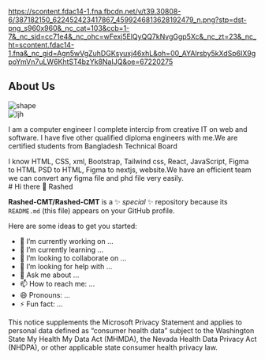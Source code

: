 https://scontent.fdac14-1.fna.fbcdn.net/v/t39.30808-6/387182150_622452423417867_4599246813628192479_n.png?stp=dst-png_s960x960&_nc_cat=103&ccb=1-7&_nc_sid=cc71e4&_nc_ohc=wFexj5ElQyQQ7kNvgGgp5Xc&_nc_zt=23&_nc_ht=scontent.fdac14-1.fna&_nc_gid=Agn5wVgZuhDGKsyuxj46xhL&oh=00_AYAlrsby5kXdSp6IX9gpoYmVn7uLW6KhtST4bzYk8NaIJQ&oe=67220275
<section id="about">
    <div class="container">
        <div class="about_head">
            <h2>About Us</h2>
            <img src="images/shape.png" alt="shape">
        </div>
        <div class="about_main">
            <div class="about_img">
                <img src="images/ljh.png" alt="ljh">
            </div>
            <div class="about_text">
                <p>I am a computer engineer I complete intercip from creative IT on web and software.
                    I have five other qualified diploma engineers with me.We are certified students from Bangladesh Technical Board</p>
                 <span>
                    I know HTML, CSS, xml, Bootstrap, Tailwind css, React, JavaScript, Figma to HTML
                    PSD to HTML, Figma to nextjs,
                    website.We have an efficient team we can convert any figma file and phd file very easily.</span>
            </div>
        </div> 
    </div>
</section>
# Hi there 👋 Rashed

**Rashed-CMT/Rashed-CMT** is a ✨ _special_ ✨ repository because its `README.md` (this file) appears on your GitHub profile.

Here are some ideas to get you started:

- 🔭 I’m currently working on ...
- 🌱 I’m currently learning ...
- 👯 I’m looking to collaborate on ...
- 🤔 I’m looking for help with ...
- 💬 Ask me about ...
- 📫 How to reach me: ...
- 😄 Pronouns: ...
- ⚡ Fun fact: ...
  
<p>This notice supplements the Microsoft Privacy Statement and applies to personal data defined as “consumer health data” subject to the Washington State My Health My Data Act (MHMDA), the Nevada Health Data Privacy Act (NHDPA), or other applicable state consumer health privacy law.</p>
